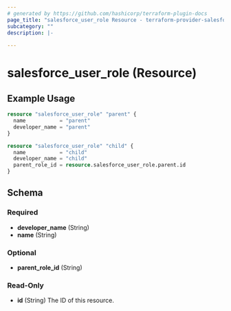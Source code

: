 ```yaml
---
# generated by https://github.com/hashicorp/terraform-plugin-docs
page_title: "salesforce_user_role Resource - terraform-provider-salesforce"
subcategory: ""
description: |-
  
---
```


# salesforce_user_role (Resource)



## Example Usage

```terraform
resource "salesforce_user_role" "parent" {
  name           = "parent"
  developer_name = "parent"
}

resource "salesforce_user_role" "child" {
  name           = "child"
  developer_name = "child"
  parent_role_id = resource.salesforce_user_role.parent.id
}
```

<!-- schema generated by tfplugindocs -->
## Schema

### Required

- **developer_name** (String)
- **name** (String)

### Optional

- **parent_role_id** (String)

### Read-Only

- **id** (String) The ID of this resource.


